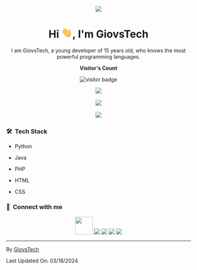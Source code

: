 <p align="center"><img src="https://gianstech.it/img/logo_hu504d07b2dd5dcd8f48037821f5974907_18553_300x0_resize_q75_box.jpg"></p>


<h1 align="center">Hi <img src="https://raw.githubusercontent.com/KevinPatel04/KevinPatel04/master/Hi.gif" width="30px">, I'm GiovsTech </h1>

<p align="center" width="150px"> I am GiovsTech, a young developer of 15 years old, who knows the most powerful programming languages.</p>

<p align="center"><b>Visitor's Count</b></p>
<p align="center"><img src="https://profile-counter.glitch.me/%7BGiovsTech%7D/count.svg" alt="visitor badge"/></p>
<p align="center"><img src="https://github-readme-stats.vercel.app/api/top-langs/?username=GiovsTech&layout=compact&hide=TSQL&theme=chartreuse-dark&?PAT_1=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"></p>
<p align="center" ><img src="https://github-readme-stats.vercel.app/api?username=GiovsTech&count_private=true&show_icons=true&&theme=chartreuse-dark&include_all_commits=true&?PAT_1=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" width="400"></p> 
<p align="center" ><img src="https://github-readme-streak-stats.herokuapp.com?user=GiovsTech&theme=chartreuse-dark"></p>

### 🛠 &nbsp;Tech Stack

- Python

- Java

- PHP

- HTML

- CSS






### :link: &nbsp;Connect with me

<p align="center">
<a href="https://gianstech.it"><img width="48px" height="48px" src="https://gianstech.it/img/logo_hu504d07b2dd5dcd8f48037821f5974907_18553_300x0_resize_q75_box.jpg"/></a>
<a href="https://gthz.it/ln"><img src="https://img.icons8.com/color/48/null/linkedin-2--v1.png"/></a>
<a href="https://gthz.it/em"><img src="https://img.icons8.com/color/48/null/apple-mail.png"/></a>
<a href="https://gthz.it/ds"><img src="https://img.icons8.com/fluency/48/null/discord-logo.png"/></a>
<a href="https://gthz.it/ms"><img src="https://img.icons8.com/external-tal-revivo-color-tal-revivo/24/external-mastodon-is-an-online-self-hosted-social-media-and-social-networking-service-logo-color-tal-revivo.png"/></a>
</p>

---

By [GiovsTech](https://gthz.it/main)

Last Updated On: 03/18/2024
